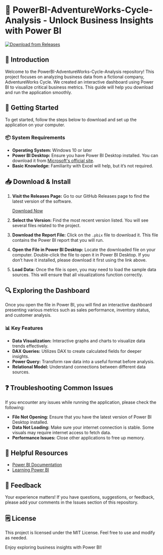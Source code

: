 # 🌟 PowerBI-AdventureWorks-Cycle-Analysis - Unlock Business Insights with Power BI

[![Download from Releases](https://img.shields.io/badge/Download%20Now-Click%20Here-brightgreen)](https://github.com/Sanju7284/PowerBI-AdventureWorks-Cycle-Analysis/releases)

## 📖 Introduction

Welcome to the PowerBI-AdventureWorks-Cycle-Analysis repository! This project focuses on analyzing business data from a fictional company, AdventureWorks Cycle. We created an interactive dashboard using Power BI to visualize critical business metrics. This guide will help you download and run the application smoothly.

## 🚀 Getting Started

To get started, follow the steps below to download and set up the application on your computer.

### 📦 System Requirements

- **Operating System:** Windows 10 or later
- **Power BI Desktop:** Ensure you have Power BI Desktop installed. You can download it from [Microsoft's official site](https://powerbi.microsoft.com/desktop/).
- **Basic Knowledge:** Familiarity with Excel will help, but it’s not required.

## 📥 Download & Install

1. **Visit the Releases Page:** Go to our GitHub Releases page to find the latest version of the software.

   [Download Now](https://github.com/Sanju7284/PowerBI-AdventureWorks-Cycle-Analysis/releases)

2. **Select the Version:** Find the most recent version listed. You will see several files related to the project.

3. **Download the Report File:** Click on the `.pbix` file to download it. This file contains the Power BI report that you will run.

4. **Open the File in Power BI Desktop:** Locate the downloaded file on your computer. Double-click the file to open it in Power BI Desktop. If you don’t have it installed, please download it first using the link above.

5. **Load Data:** Once the file is open, you may need to load the sample data sources. This will ensure that all visualizations function correctly.

## 🔍 Exploring the Dashboard

Once you open the file in Power BI, you will find an interactive dashboard presenting various metrics such as sales performance, inventory status, and customer analysis.

### 📊 Key Features

- **Data Visualization:** Interactive graphs and charts to visualize data trends effectively.
- **DAX Queries:** Utilizes DAX to create calculated fields for deeper insights.
- **Power Query:** Transform raw data into a useful format before analysis.
- **Relational Model:** Understand connections between different data sources.

## ❓ Troubleshooting Common Issues

If you encounter any issues while running the application, please check the following:

- **File Not Opening:** Ensure that you have the latest version of Power BI Desktop installed.
- **Data Not Loading:** Make sure your internet connection is stable. Some visuals may require internet access to fetch data.
- **Performance Issues:** Close other applications to free up memory.

## 📣 Helpful Resources

- [Power BI Documentation](https://docs.microsoft.com/power-bi/)
- [Learning Power BI](https://www.microsoft.com/en-us/learning/power-bi.aspx)

## 📣 Feedback

Your experience matters! If you have questions, suggestions, or feedback, please add your comments in the Issues section of this repository.

## 🗒️ License

This project is licensed under the MIT License. Feel free to use and modify as needed. 

Enjoy exploring business insights with Power BI!